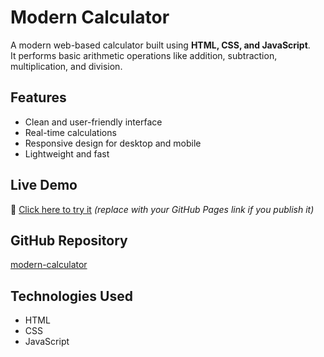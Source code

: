 # Modern Calculator

A modern web-based calculator built using **HTML, CSS, and JavaScript**.  
It performs basic arithmetic operations like addition, subtraction, multiplication, and division.

## Features
- Clean and user-friendly interface
- Real-time calculations
- Responsive design for desktop and mobile
- Lightweight and fast

## Live Demo
🔗 [Click here to try it](https://sayyedjasmine3-ship-it.github.io/modern-calculator/) *(replace with your GitHub Pages link if you publish it)*

## GitHub Repository
[modern-calculator](https://github.com/sayyedjasmine3-ship-it/modern-calculator)

## Technologies Used
- HTML
- CSS
- JavaScript

